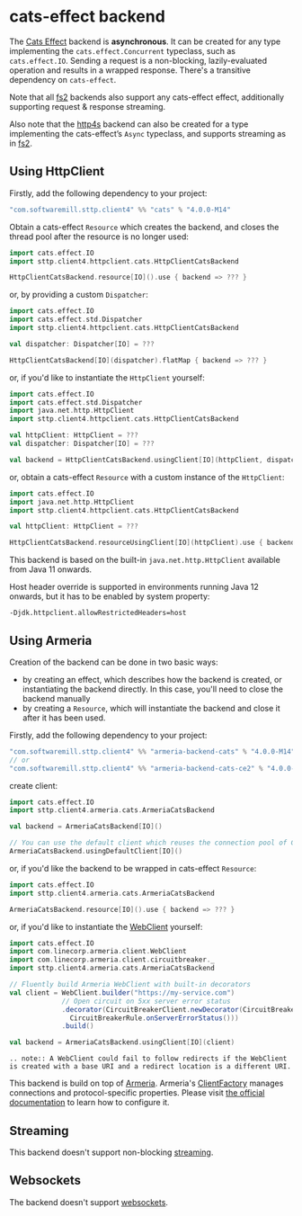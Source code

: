 # cats-effect backend

The [Cats Effect](https://github.com/typelevel/cats-effect) backend is **asynchronous**. 
It can be created for any type implementing the `cats.effect.Concurrent` typeclass, such as `cats.effect.IO`. 
Sending a request is a non-blocking, lazily-evaluated operation and results in a wrapped response. 
There's a transitive dependency on `cats-effect`. 

Note that all [fs2](fs2.md) backends also support any cats-effect effect, additionally supporting request & response streaming.

Also note that the [http4s](http4s.md) backend can also be created for a type implementing the cats-effect’s `Async` typeclass, and supports streaming as in [fs2](fs2.md).

## Using HttpClient

Firstly, add the following dependency to your project:

```scala
"com.softwaremill.sttp.client4" %% "cats" % "4.0.0-M14"
```

Obtain a cats-effect `Resource` which creates the backend, and closes the thread pool after the resource is no longer used:

```scala
import cats.effect.IO
import sttp.client4.httpclient.cats.HttpClientCatsBackend

HttpClientCatsBackend.resource[IO]().use { backend => ??? }
```

or, by providing a custom `Dispatcher`:

```scala
import cats.effect.IO
import cats.effect.std.Dispatcher
import sttp.client4.httpclient.cats.HttpClientCatsBackend

val dispatcher: Dispatcher[IO] = ???

HttpClientCatsBackend[IO](dispatcher).flatMap { backend => ??? }
```

or, if you'd like to instantiate the `HttpClient` yourself:

```scala
import cats.effect.IO
import cats.effect.std.Dispatcher
import java.net.http.HttpClient
import sttp.client4.httpclient.cats.HttpClientCatsBackend

val httpClient: HttpClient = ???
val dispatcher: Dispatcher[IO] = ???

val backend = HttpClientCatsBackend.usingClient[IO](httpClient, dispatcher)
```

or, obtain a cats-effect `Resource` with a custom instance of the `HttpClient`:

```scala
import cats.effect.IO
import java.net.http.HttpClient
import sttp.client4.httpclient.cats.HttpClientCatsBackend

val httpClient: HttpClient = ???

HttpClientCatsBackend.resourceUsingClient[IO](httpClient).use { backend => ??? }
```

This backend is based on the built-in `java.net.http.HttpClient` available from Java 11 onwards.

Host header override is supported in environments running Java 12 onwards, but it has to be enabled by system property:

```
-Djdk.httpclient.allowRestrictedHeaders=host
```

## Using Armeria

Creation of the backend can be done in two basic ways:

* by creating an effect, which describes how the backend is created, or instantiating the backend directly. In this case, you'll need to close the backend manually
* by creating a `Resource`, which will instantiate the backend and close it after it has been used.

Firstly, add the following dependency to your project:

```scala
"com.softwaremill.sttp.client4" %% "armeria-backend-cats" % "4.0.0-M14" // for cats-effect 3.x
// or
"com.softwaremill.sttp.client4" %% "armeria-backend-cats-ce2" % "4.0.0-M14" // for cats-effect 2.x
```

create client:

```scala
import cats.effect.IO
import sttp.client4.armeria.cats.ArmeriaCatsBackend

val backend = ArmeriaCatsBackend[IO]()

// You can use the default client which reuses the connection pool of ClientFactory.ofDefault()
ArmeriaCatsBackend.usingDefaultClient[IO]()
```

or, if you'd like the backend to be wrapped in cats-effect `Resource`:

```scala
import cats.effect.IO
import sttp.client4.armeria.cats.ArmeriaCatsBackend

ArmeriaCatsBackend.resource[IO]().use { backend => ??? }
```

or, if you'd like to instantiate the [WebClient](https://armeria.dev/docs/client-http) yourself:

```scala
import cats.effect.IO
import com.linecorp.armeria.client.WebClient
import com.linecorp.armeria.client.circuitbreaker._
import sttp.client4.armeria.cats.ArmeriaCatsBackend

// Fluently build Armeria WebClient with built-in decorators
val client = WebClient.builder("https://my-service.com")
             // Open circuit on 5xx server error status
             .decorator(CircuitBreakerClient.newDecorator(CircuitBreaker.ofDefaultName(),
               CircuitBreakerRule.onServerErrorStatus()))
             .build()

val backend = ArmeriaCatsBackend.usingClient[IO](client)
```

```eval_rst
.. note:: A WebClient could fail to follow redirects if the WebClient is created with a base URI and a redirect location is a different URI.
```

This backend is build on top of [Armeria](https://armeria.dev/docs/client-http).
Armeria's [ClientFactory](https://armeria.dev/docs/client-factory) manages connections and protocol-specific properties.
Please visit [the official documentation](https://armeria.dev/docs/client-factory) to learn how to configure it.

## Streaming

This backend doesn't support non-blocking [streaming](../requests/streaming.md).

## Websockets

The backend doesn't support [websockets](../websockets.md).
